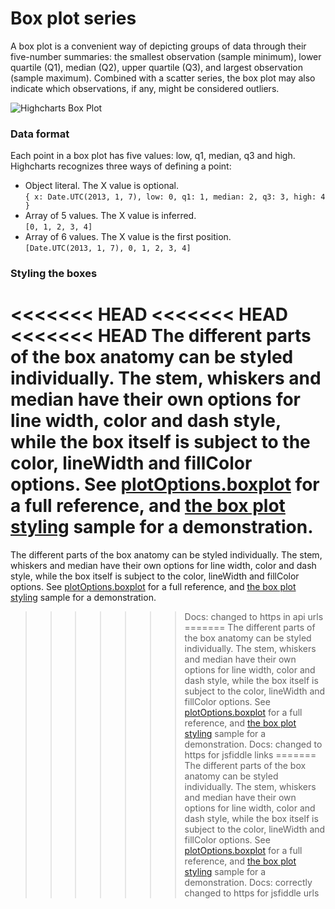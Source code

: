 Box plot series
===

A box plot is a convenient way of depicting groups of data through their five-number summaries: the smallest observation (sample minimum), lower quartile (Q1), median (Q2), upper quartile (Q3), and largest observation (sample maximum). Combined with a scatter series, the box plot may also indicate which observations, if any, might be considered outliers.

![Highcharts Box Plot](box-plot.png)

### Data format

Each point in a box plot has five values: low, q1, median, q3 and high. Highcharts recognizes three ways of defining a point:

*   Object literal. The X value is optional.  
    `{ x: Date.UTC(2013, 1, 7), low: 0, q1: 1, median: 2, q3: 3, high: 4 }`
*   Array of 5 values. The X value is inferred.  
    `[0, 1, 2, 3, 4]`
*   Array of 6 values. The X value is the first position.  
    `[Date.UTC(2013, 1, 7), 0, 1, 2, 3, 4]`

### Styling the boxes

<<<<<<< HEAD
<<<<<<< HEAD
<<<<<<< HEAD
The different parts of the box anatomy can be styled individually. The stem, whiskers and median have their own options for line width, color and dash style, while the box itself is subject to the color, lineWidth and fillColor options. See [plotOptions.boxplot](https://api.highcharts.com/highcharts/plotOptions.boxplot) for a full reference, and [the box plot styling](https://jsfiddle.net/gh/get/jquery/1.7.2/highslide-software/highcharts.com/tree/master/samples/highcharts/plotoptions/box-plot-styling/) sample for a demonstration.
=======
The different parts of the box anatomy can be styled individually. The stem, whiskers and median have their own options for line width, color and dash style, while the box itself is subject to the color, lineWidth and fillColor options. See [plotOptions.boxplot](https://api.highcharts.com/highcharts/plotOptions.boxplot) for a full reference, and [the box plot styling](http://jsfiddle.net/gh/get/jquery/1.7.2/highslide-software/highcharts.com/tree/master/samples/highcharts/plotoptions/box-plot-styling/) sample for a demonstration.
>>>>>>> Docs: changed to https in api urls
=======
The different parts of the box anatomy can be styled individually. The stem, whiskers and median have their own options for line width, color and dash style, while the box itself is subject to the color, lineWidth and fillColor options. See [plotOptions.boxplot](https://api.highcharts.com/highcharts/plotOptions.boxplot) for a full reference, and [the box plot styling](https://jsfiddlefiddle.net/gh/get/jquery/1.7.2/highslide-software/highcharts.com/tree/master/samples/highcharts/plotoptions/box-plot-styling/) sample for a demonstration.
>>>>>>> Docs: changed to https for jsfiddle links
=======
The different parts of the box anatomy can be styled individually. The stem, whiskers and median have their own options for line width, color and dash style, while the box itself is subject to the color, lineWidth and fillColor options. See [plotOptions.boxplot](https://api.highcharts.com/highcharts/plotOptions.boxplot) for a full reference, and [the box plot styling](https://jsfiddle.net/gh/get/jquery/1.7.2/highslide-software/highcharts.com/tree/master/samples/highcharts/plotoptions/box-plot-styling/) sample for a demonstration.
>>>>>>> Docs: correctly changed to https for jsfiddle urls
